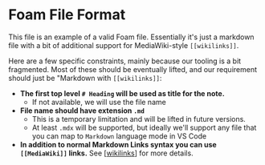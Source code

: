 # Foam File Format

This file is an example of a valid Foam file. Essentially it's just a markdown file with a bit of additional support for MediaWiki-style `[[wikilinks]]`.

Here are a few specific constraints, mainly because our tooling is a bit fragmented. Most of these should be eventually lifted, and our requirement should just be "Markdown with `[[wikilinks]]`:

- **The first top level `# Heading` will be used as title for the note.**
  - If not available, we will use the file name
- **File name should have extension `.md`**
  - This is a temporary limitation and will be lifted in future versions.
  - At least `.mdx` will be supported, but ideally we'll support any file that you can map to `Markdown` language mode in VS Code
- **In addition to normal Markdown Links syntax you can use `[[MediaWiki]]` links.** See [[wikilinks]] for more details.

[//begin]: # "Autogenerated link references for markdown compatibility"
[wikilinks]: ../user/features/wikilinks.md "Wikilinks"
[//end]: # "Autogenerated link references"

